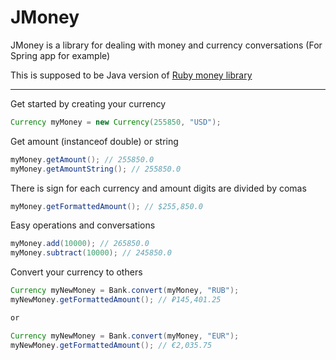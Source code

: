# JMoney
JMoney is a library for dealing with money and currency conversations (For Spring app for example)

This is supposed to be Java version of [Ruby money library](https://github.com/RubyMoney/money)

***

Get started by creating your currency

``` java
Currency myMoney = new Currency(255850, "USD");
```

Get amount (instanceof double) or string

``` java
myMoney.getAmount(); // 255850.0
myMoney.getAmountString(); // 255850.0
```

There is sign for each currency and amount digits are divided by comas

``` java
myMoney.getFormattedAmount(); // $255,850.0
```

Easy operations and conversations
``` java
myMoney.add(10000); // 265850.0
myMoney.subtract(10000); // 245850.0
```

Convert your currency to others
``` java
Currency myNewMoney = Bank.convert(myMoney, "RUB");
myNewMoney.getFormattedAmount(); // ₽145,401.25

or

Currency myNewMoney = Bank.convert(myMoney, "EUR");
myNewMoney.getFormattedAmount(); // €2,035.75
```
